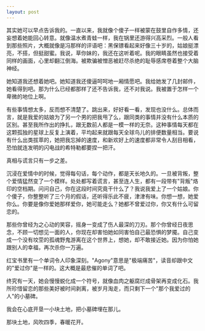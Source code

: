 ```yaml
---
layout: post
---
```


其实她可以早点告诉我的。一直以来，我就像个傻子一样被蒙在鼓里自作多情，还妄想着她能回心转意。就像温水煮青蛙一样，我在锅里还游得兴高采烈。一般人看到那些照片，大概就像是冯那样的评语吧：黑保镖看起来好像三十岁的，姑娘挺漂亮，不搭，但挺甜蜜。我说，草你妹的，我还在这听着呢。我的眼睛虽然也接受着同样的画面，心里却翻江倒海。被欺骗被憎恶被赶尽杀绝的耻辱感席卷着整个大脑神经。

她知道我还想着她吧。她知道我还傻逼呵呵地一厢情愿吧。我给她发了几封邮件，她看得到吧。那为什么已经都那样了还不告诉我，还不对我说。我被置于怎样一个卑微的地位上啊。

有些事情想太多，反而想不清楚了。跳出来，好好看一看，发现也没什么。总体而言，就是我爱的姑娘为了另一个男的把我甩了么，跟同类的事情并没有什么本质的区别。甚至我所作出的挣扎，跟无数前人都是一模一样的无奈。这种事情每天都在这颗孤独的星球上反复上演着，平均起来就跟每天全球鸟儿的排便数量相当。要说有什么出类拔萃的，她把我忘掉的速度，和新欢好上的速度都非常令人刮目相看，恐怕就连发明的闪电战的希特勒都要捏一把汗。

真相与谎言只有一步之差。

沉浸在爱情中的时候，觉得每句话，每个动作，都是天长地久的。一旦被背叛，整个爱情猛然变了一个模样。处处都写着谎言，甚至连人生，都有一段带有"背叛"烙印的空档期。问问自己，你在这段时间究竟干什么了？我说我爱上了一个姑娘。你个傻子，你整整听了三个月的假话，还听得乐此不疲，津津有味。你想一想，她爱你么。你要是像你爱她那样爱你，她可能走么？她都不曾爱过你，你又有什么可留恋的。

那些你曾经为之心动的笑容，摇身一变成了伤人最深的刀刃。那个你曾经日夜思念，不顾一切想见一面的人，你现在却害怕她如同害怕自己最恐惧的梦魇。自己变成一个没有坟茔的孤魂野鬼游离在这个世界上，想她，却不敢接近她。因为你怕她跟别人的幸福，再次杀你一万遍。

红宝书里有一个单词令人印象深刻。"Agony"意思是"极端痛苦"，读音却跟中文的"爱过你"是一样的。这大概是最悲催的单词了吧。

终究有一天，她会慢慢蜕化成一个符号，就像血肉之躯腐烂成骨架再变成化石。我所珍惜留恋的那些美好被时间剥离，被岁月淘走，而只剩下一个"那个我爱过的人"的小墓碑。

我会在心底开垦一小块土地，把小墓碑埋在那儿。

那块土地，风吹四季，春暖花开。
